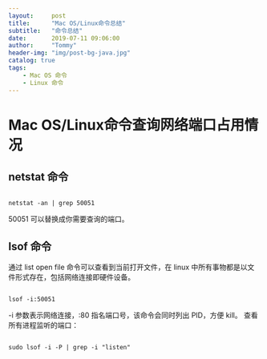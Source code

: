 ```yaml
---
layout:     post
title:      "Mac OS/Linux命令总结"
subtitle:   "命令总结"
date:       2019-07-11 09:06:00
author:     "Tommy"
header-img: "img/post-bg-java.jpg"
catalog: true
tags:
    - Mac OS 命令
    - Linux 命令
---
```

# Mac OS/Linux命令查询网络端口占用情况
## netstat 命令

```

netstat -an | grep 50051

```

50051 可以替换成你需要查询的端口。

## lsof 命令
通过 list open file 命令可以查看到当前打开文件，在 linux 中所有事物都是以文件形式存在，包括网络连接即硬件设备。

```

lsof -i:50051

```

-i 参数表示网络连接，:80 指名端口号，该命令会同时列出 PID，方便 kill。
查看所有进程监听的端口：

```

sudo lsof -i -P | grep -i "listen"

```